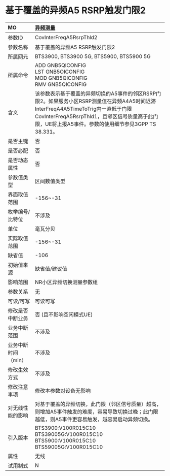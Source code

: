 # 基于覆盖的异频A5 RSRP触发门限2<table><thread><tr><th align = "left">MO</th><th align = "left"><a href = "index.html#基于覆盖的异频A5 RSRP触发门限2-8">异频测量</a></td></tr></thread><tbody><tr><td>参数ID</td><td>CovInterFreqA5RsrpThld2</td></tr><tr><td>参数名称</td><td> 
基于覆盖的异频A5 RSRP触发门限2</td></tr><tr><td>所属网元</td><td>BTS3900, BTS3900 5G, BTS5900, BTS5900 5G</td></tr><tr><td>所属命令</td><td>ADD GNB5QICONFIG<br>LST GNB5OICONFIG<br>MOD GNB5QICONFIG<br>RMV GNB5QICONFIG</td></tr><tr><td>含义</td><td> 
该参数表示基于覆盖的异频切换的A5事件的邻区RSRP门限2。如果服务小区RSRP测量值在异频A4A5时间迟滞InterFreqA4A5TimeToTrig内一直低于门限CovInterFreqA5RsrpThld1，且邻区信号质量高于此门限，UE将上报A5事件。参数的使用细节参见3GPP TS 38.331。</td></tr><tr><td>是否主键</td><td>否</td></tr><tr><td>是否必配</td><td>否</td></tr><tr><td>是否动态属性</td><td>否</td></tr><tr><td>参数值类型</td><td>区间数值类型</td></tr><tr><td>界面取值范围</td><td>-156~-31</td></tr><tr><td>枚举编号/比特位</td><td>不涉及</td></tr><tr><td>单位</td><td>毫瓦分贝</td></tr><tr><td>实际取值范围</td><td>-156~-31</td></tr><tr><td>缺省值</td><td>-106</td></tr><tr><td>初始值来源</td><td>缺省值/建议值</td></tr><tr><td>影响范围</td><td> 
NR小区异频切换测量参数组</td></tr><tr><td>参数关系</td><td>无</td></tr><tr><td>可读/可写</td><td>可读可写</td></tr><tr><td>修改是否中断业务</td><td>否 (且不影响空闲模式UE)</td></tr><tr><td>业务中断范围</td><td>不涉及</td></tr><tr><td>业务中断时间（min）</td><td>不涉及</td></tr><tr><td>修改生效方式</td><td>不涉及</td></tr><tr><td>修改注意事项</td><td>修改本参数对设备无影响</td></tr><tr><td>对无线性能的影响</td><td> 
对基于覆盖的异频切换，此门限（邻区信号质量）越高，则增加A5事件触发的难度，容易导致切换过晚；此门限越低，则A5事件更容易触发，越容易启动异频切换。</td></tr><tr><td>引入版本</td><td>BTS3900:V100R015C10<br>BTS39005G:V100R015C10<br>BTS5900:V100R015C10<br>BTS59005G:V100R015C10</td></tr><tr><td>属性</td><td>无线</td></tr><tr><td>试用制式</td><td>N</td></tr></tbody></table>